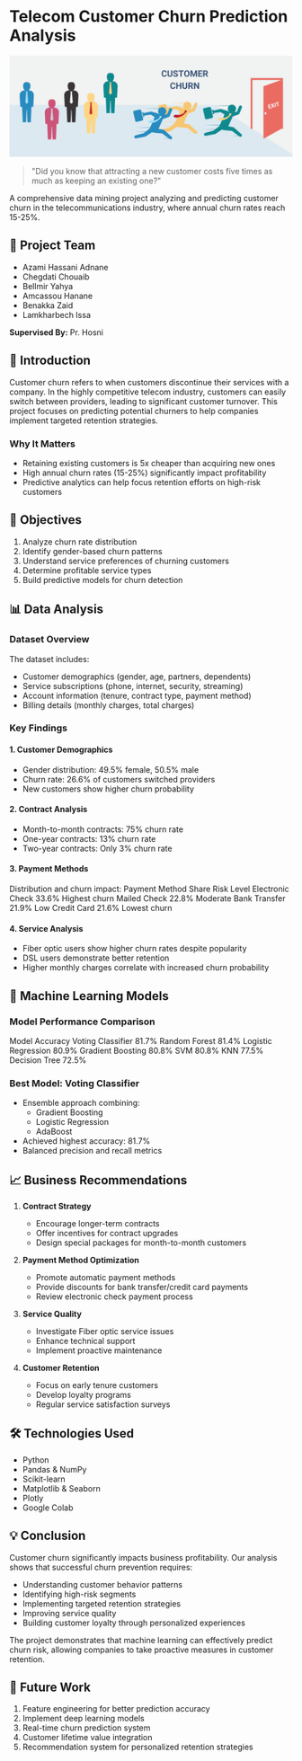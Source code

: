 # Telecom Customer Churn Prediction Analysis

![Telecom Customer Churn](./docs/pic_project.png)

> "Did you know that attracting a new customer costs five times as much as keeping an existing one?"

A comprehensive data mining project analyzing and predicting customer churn in the telecommunications industry, where annual churn rates reach 15-25%.

## 👥 Project Team
- Azami Hassani Adnane
- Chegdati Chouaib 
- Bellmir Yahya
- Amcassou Hanane
- Benakka Zaid
- Lamkharbech Issa

**Supervised By:** Pr. Hosni

## 📌 Introduction
Customer churn refers to when customers discontinue their services with a company. In the highly competitive telecom industry, customers can easily switch between providers, leading to significant customer turnover. This project focuses on predicting potential churners to help companies implement targeted retention strategies.

### Why It Matters
- Retaining existing customers is 5x cheaper than acquiring new ones
- High annual churn rates (15-25%) significantly impact profitability
- Predictive analytics can help focus retention efforts on high-risk customers

## 🎯 Objectives
1. Analyze churn rate distribution
2. Identify gender-based churn patterns
3. Understand service preferences of churning customers
4. Determine profitable service types
5. Build predictive models for churn detection

## 📊 Data Analysis

### Dataset Overview
The dataset includes:
- Customer demographics (gender, age, partners, dependents)
- Service subscriptions (phone, internet, security, streaming)
- Account information (tenure, contract type, payment method)
- Billing details (monthly charges, total charges)

### Key Findings

#### 1. Customer Demographics
- Gender distribution: 49.5% female, 50.5% male
- Churn rate: 26.6% of customers switched providers
- New customers show higher churn probability

#### 2. Contract Analysis
- Month-to-month contracts: 75% churn rate
- One-year contracts: 13% churn rate
- Two-year contracts: Only 3% churn rate

#### 3. Payment Methods
Distribution and churn impact:
Payment Method Share Risk Level Electronic Check 33.6% Highest churn Mailed Check 22.8% Moderate Bank Transfer 21.9% Low Credit Card 21.6% Lowest churn

#### 4. Service Analysis
- Fiber optic users show higher churn rates despite popularity
- DSL users demonstrate better retention
- Higher monthly charges correlate with increased churn probability

## 🤖 Machine Learning Models

### Model Performance Comparison
Model Accuracy Voting Classifier 81.7% Random Forest 81.4% Logistic Regression 80.9% Gradient Boosting 80.8% SVM 80.8% KNN 77.5% Decision Tree 72.5%

### Best Model: Voting Classifier
- Ensemble approach combining:
  - Gradient Boosting
  - Logistic Regression
  - AdaBoost
- Achieved highest accuracy: 81.7%
- Balanced precision and recall metrics

## 📈 Business Recommendations

1. **Contract Strategy**
   - Encourage longer-term contracts
   - Offer incentives for contract upgrades
   - Design special packages for month-to-month customers

2. **Payment Method Optimization**
   - Promote automatic payment methods
   - Provide discounts for bank transfer/credit card payments
   - Review electronic check payment process

3. **Service Quality**
   - Investigate Fiber optic service issues
   - Enhance technical support
   - Implement proactive maintenance

4. **Customer Retention**
   - Focus on early tenure customers
   - Develop loyalty programs
   - Regular service satisfaction surveys

## 🛠 Technologies Used
- Python
- Pandas & NumPy
- Scikit-learn
- Matplotlib & Seaborn
- Plotly
- Google Colab

## 💡 Conclusion
Customer churn significantly impacts business profitability. Our analysis shows that successful churn prevention requires:
- Understanding customer behavior patterns
- Identifying high-risk segments
- Implementing targeted retention strategies
- Improving service quality
- Building customer loyalty through personalized experiences

The project demonstrates that machine learning can effectively predict churn risk, allowing companies to take proactive measures in customer retention.

## 📝 Future Work
1. Feature engineering for better prediction accuracy
2. Implement deep learning models
3. Real-time churn prediction system
4. Customer lifetime value integration
5. Recommendation system for personalized retention strategies






